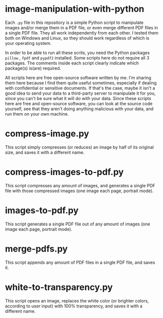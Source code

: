 # image-manipulation-with-python
Each `.py` file in this repository is a simple Python script to manipulate images and/or merge them in a PDF file, or even merge different PDF files in a single PDF file. They all work independently from each other. I tested them both on Windows and Linux, so they should work regardless of which is your operating system.

In order to be able to run all these scrits, you need the Python packages `pillow` , `fpdf` and `pypdf2` installed. Some scripts here do not require all 3 packages. The comments inside each script clearly indicate which package(s) is(are) required. 

All scripts here are free open-source software written by me. I'm sharing them here because I find them quite useful sometimes, especially if dealing with confidential or sensitive documents. If that's the case, maybe it isn't a good idea to send your data to a third-party server to manipulate it for you, since you can't be sure what it will do with your data. Since these scripts here are free and open-source software, you can look at the source code yourself, see that they aren't doing anything malicious with your data, and run them on your own machine.

# compress-image.py
This script simply compresses (or reduces) an image by half of its original size, and saves it with a different name.

# compress-images-to-pdf.py
This script compresses any amount of images, and generates a single PDF file with those compressed images (one image each page, portrait mode).

# images-to-pdf.py
This script generates a single PDF file out of any amount of images (one image each page, portrait mode).

# merge-pdfs.py
This script appends any amount of PDF files in a single PDF file, and saves it.

# white-to-transparency.py
This script opens an image, replaces the white color (or brighter colors, according to user input) with 100% transparency, and saves it with a different name.
